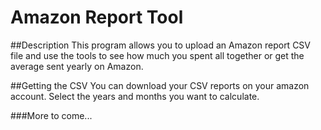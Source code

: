 # Amazon Report Tool

##Description
This program allows you to upload an Amazon report CSV file and use the tools to see how much you
spent all together or get the average sent yearly on Amazon.

##Getting the CSV
You can download your CSV reports on your amazon account. Select the years and 
months you want to calculate.

###More to come...
